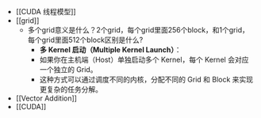 - [[CUDA 线程模型]]
- [[grid]]
	- 多个grid意义是什么？2个grid，每个grid里面256个block，和1个grid，每个grid里面512个block区别是什么?
		- **多 Kernel 启动（Multiple Kernel Launch）**：
		- 如果你在主机端（Host）单独启动多个 Kernel，每个 Kernel 会对应一个独立的 Grid。
		- 这种方式可以通过调度不同的内核，分配不同的 Grid 和 Block 来实现更复杂的任务分解。
- [[Vector Addition]]
- [[CUDA]]